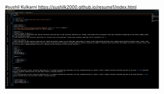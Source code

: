 #sushil Kulkarni
https://sushilk2000.github.io/resume1/index.html
![ScreenShot](<Screenshot 2023-08-24 224210.png>)
